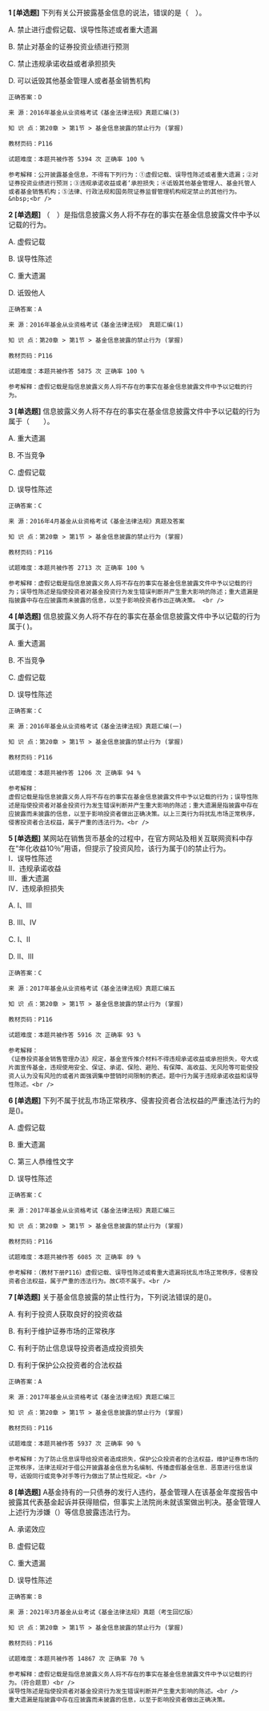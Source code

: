 **1 [单选题]** 下列有关公开披露基金信息的说法，错误的是（　）。 

A. 禁止进行虚假记载、误导性陈述或者重大遗漏&nbsp;

B. 禁止对基金的证券投资业绩进行预测&nbsp;

C. 禁止违规承诺收益或者承担损失&nbsp;

D. 可以诋毁其他基金管理人或者基金销售机构&nbsp;

```
正确答案：D

来 源：2016年基金从业资格考试《基金法律法规》真题汇编(3)

知 识 点：第20章 > 第1节 > 基金信息披露的禁止行为 (掌握)

教材页码：P116

试题难度：本题共被作答 5394 次 正确率 100 %

参考解释：公开披露基金信息，不得有下列行为：①虚假记载、误导性陈述或者重大遗漏；②对证券投资业绩进行预测；③违规承诺收益或者‘承担损失；④诋毁其他基金管理人、基金托管人或者基金销售机构；⑤法律、行政法规和国务院证券监督管理机构规定禁止的其他行为。&nbsp;<br />
```


**2 [单选题]** （&emsp;）是指信息披露义务人将不存在的事实在基金信息披露文件中予以记载的行为。 

A. 虚假记载&nbsp;

B. 误导性陈述&nbsp;

C. 重大遗漏&nbsp;

D. 诋毁他人&nbsp;

```
正确答案：A

来 源：2016年基金从业资格考试《基金法律法规》 真题汇编(1)

知 识 点：第20章 > 第1节 > 基金信息披露的禁止行为 (掌握)

教材页码：P116

试题难度：本题共被作答 5875 次 正确率 100 %

参考解释：虚假记载是指信息披露义务人将不存在的事实在基金信息披露文件中予以记载的行为。
```


**3 [单选题]** 信息披露义务人将不存在的事实在基金信息披露文件中予以记载的行为属于（　　）。 

A. 重大遗漏

B. 不当竞争

C. 虚假记载

D. 误导性陈述 

```
正确答案：C

来 源：2016年4月基金从业资格考试《基金法律法规》真题及答案

知 识 点：第20章 > 第1节 > 基金信息披露的禁止行为 (掌握)

教材页码：P116

试题难度：本题共被作答 2713 次 正确率 100 %

参考解释：虚假记载是指信息披露义务人将不存在的事实在基金信息披露文件中予以记载的行为；误导性陈述是指使投资者对基金投资行为发生错误判断并产生重大影响的陈述；重大遗漏是指披露中存在应披露而未披露的信息，以至于影响投资者作出正确决策。 <br />

```


**4 [单选题]** 
信息披露义务人将不存在的事实在基金信息披露文件中予以记载的行为属于( )。

A. 重大遗漏

B. 不当竞争

C. 虚假记载

D. 误导性陈述

```
正确答案：C

来 源：2016年基金从业资格考试《基金法律法规》真题汇编(一)

知 识 点：第20章 > 第1节 > 基金信息披露的禁止行为 (掌握)

教材页码：P116

试题难度：本题共被作答 1206 次 正确率 94 %

参考解释：
虚假记载是指信息披露义务人将不存在的事实在基金信息披露文件中予以记载的行为；误导性陈述是指使投资者对基金投资行为发生错误判断并产生重大影响的陈述；重大遗漏是指披露中存在应披露而未披露的信息，以至于影响投资者做出正确决策。以上三类行为将扰乱市场正常秩序，侵害投资者合法权益，属于严重的违法行为。<br />

```


**5 [单选题]** 
某网站在销售货币基金的过程中，在官方网站及相关互联网资料中存在“年化收益10％”用语，但提示了投资风险，该行为属于()的禁止行为。<br />
Ⅰ．误导性陈述<br />
Ⅱ．违规承诺收益<br />
Ⅲ．重大遗漏<br />
Ⅳ．违规承担损失

A. Ⅰ、Ⅲ

B. Ⅲ、Ⅳ

C. Ⅰ、Ⅱ

D. Ⅱ、Ⅲ

```
正确答案：C

来 源：2017年基金从业资格考试《基金法律法规》真题汇编五

知 识 点：第20章 > 第1节 > 基金信息披露的禁止行为 (掌握)

教材页码：P116

试题难度：本题共被作答 5916 次 正确率 93 %

参考解释：
《证券投资基金销售管理办法》规定，基金宣传推介材料不得违规承诺收益或承担损失，夸大或片面宣传基金，违规使用安全、保证、承诺、保险、避险、有保障、高收益、无风险等可能使投资人认为没有风险的或者片面强调集中营销时间限制的表述。题中行为属于违规承诺收益和误导性陈述。<br />

```


**6 [单选题]** 下列不属于扰乱市场正常秩序、侵害投资者合法权益的严重违法行为的是()。

A. 虚假记载

B. 重大遗漏

C. 第三人恭维性文字

D. 误导性陈述

```
正确答案：C

来 源：2017年基金从业资格考试《基金法律法规》真题汇编三

知 识 点：第20章 > 第1节 > 基金信息披露的禁止行为 (掌握)

教材页码：P116

试题难度：本题共被作答 6085 次 正确率 89 %

参考解释：（教材下册P116）虚假记载、误导性陈述或肴重大遗漏将扰乱市场正常秩序，侵害投资者合法权益，属于严重的违法行为。故C项不属于。<br />
```


**7 [单选题]** 关于基金信息披露的禁止性行为，下列说法错误的是()。

A. 有利于投资人获取良好的投资收益

B. 有利于维护证券市场的正常秩序

C. 有利于防止信息误导投资者造成投资损失

D. 有利于保护公众投资者的合法权益

```
正确答案：A

来 源：2017年基金从业资格考试《基金法律法规》真题汇编三

知 识 点：第20章 > 第1节 > 基金信息披露的禁止行为 (掌握)

教材页码：P116

试题难度：本题共被作答 5937 次 正确率 90 %

参考解释：为了防止信息误导给投资者造成损失，保护公众投资者的合法权益，维护证券市场的正常秩序，法律法规对于借公开披露基金信息为名编制、传播虚假基金信息．恶意进行信息误导，诋毁同行或竞争对手等行为做出了禁止性规定。<br />

```


**8 [单选题]** A基金持有的一只债券的发行人违约，基金管理人在该基金年度报告中披露其代表基金起诉并获得赔偿，但事实上法院尚未就该案做出判决。基金管理人上述行为涉嫌（）等信息披露违法行为。

A. 承诺效应

B. 虚假记载

C. 重大遗漏

D. 误导性陈述

```
正确答案：B

来 源：2021年3月基金从业考试《基金法律法规》真题（考生回忆版）

知 识 点：第20章 > 第1节 > 基金信息披露的禁止行为 (掌握)

教材页码：P116

试题难度：本题共被作答 14867 次 正确率 70 %

参考解释：虚假记载是指信息披露义务人将不存在的事实在基金信息披露文件中予以记载的行为。（符合题意）<br />
误导性陈述是指使投资者对基金投资行为发生错误判断并产生重大影响的陈述。<br />
重大遗漏是指披露中存在应披露而未披露的信息，以至于影响投资者做出正确决策。
```

